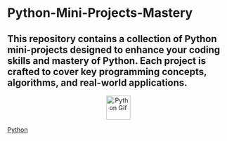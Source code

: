 # Python-Mini-Projects-Mastery
<h2>This repository contains a collection of Python mini-projects designed to enhance your coding skills and mastery of Python. Each project is crafted to cover key programming concepts, algorithms, and real-world applications.</h2>

<div style="text-align: center;">
  <img src="https://media.giphy.com/media/KAq5w47R9rmTuvWOWa/giphy.gif" alt="Python Gif" width="55px"/>
</div>
<p><a href="https://giphy.com/gifs/devrock-python-django-edr-KAq5w47R9rmTuvWOWa">Python</a></p>
